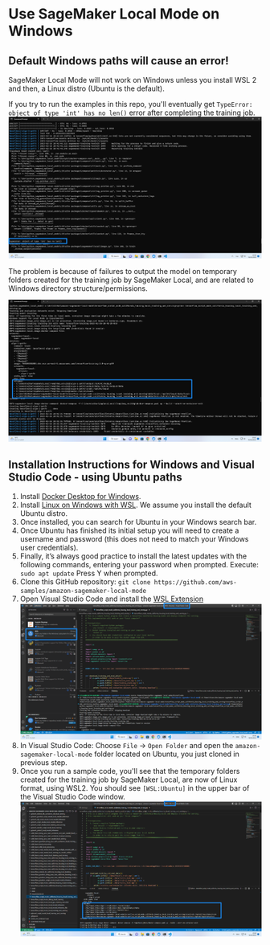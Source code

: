 # Use SageMaker Local Mode on Windows

##  Default Windows paths will cause an error!
SageMaker Local Mode will not work on Windows unless you install WSL 2 and then, a Linux distro (Ubuntu is the default).

If you try to run the examples in this repo, you'll eventually get `TypeError: object of type 'int' has no len()` error after completing the training job.
![Error training in Windows - exception](img/windows_error_01.png)

The problem is because of failures to output the model on temporary folders created for the training job by SageMaker Local, and are related to Windows directory structure/permissions. 

![Error training in Windows - directory structure](img/windows_error_02.png)

## Installation Instructions for Windows and Visual Studio Code - using Ubuntu paths

1. Install [Docker Desktop for Windows](https://docs.docker.com/desktop/install/windows-install/).
2. Install [Linux on Windows with WSL](https://learn.microsoft.com/en-us/windows/wsl/install). We assume you install the default Ubuntu distro.
3. Once installed, you can search for Ubuntu in your Windows search bar.
4. Once Ubuntu has finished its initial setup you will need to create a username and password (this does not need to match your Windows user credentials).
5. Finally, it’s always good practice to install the latest updates with the following commands, entering your password when prompted. Execute: `sudo apt update` Press Y when prompted. 
6. Clone this GitHub repository: `git clone https://github.com/aws-samples/amazon-sagemaker-local-mode`
8. Open Visual Studio Code and install the [WSL Extension](https://marketplace.visualstudio.com/items?itemName=ms-vscode-remote.remote-wsl)
![install the WSL Extension](img/windows_image_01.png)
10. In Visual Studio Code: Choose `File` -> `Open Folder` and open the `amazon-sagemaker-local-mode` folder located on Ubuntu, you just cloned in previous step.
11. Once you run a sample code, you'll see that the temporary folders created for the training job by SageMaker Local, are now of Linux format, using WSL2. You should see `[WSL:Ubuntu]` in the upper bar of the Visual Studio Code window.
![Running a sample with WSL2](img/windows_image_02.png)

